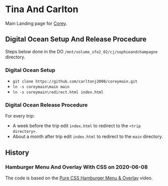 # Tina And Carlton

Main Landing page for
[Corey](http://sophieandchampagne.com/corey).

## Digital Ocean Setup And Release Procedure

Steps below done in the DO `/mnt/volume_sfo2_02/cj/sophieandchampagne` directory.

### Digital Ocean Setup

- `git clone https://github.com/carltonj2000/coreymain.git`
- `ln -s coreymain\main main`
- `ln -s coreymain\redirect.html index.html`

### Digital Ocean Release Procedure

For every trip:

- A week before the trip edit `index.html` to redirect to the
  `<trip directory>`.
- About a month after trip edit `index.html` to redirect to the `main`
  directory.

## History

### Hamburger Menu And Overlay With CSS on 2020-06-08

The code is based on the
[Pure CSS Hamburger Menu & Overlay](https://www.youtube.com/watch?v=DZg6UfS5zYg)
video.
